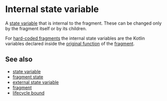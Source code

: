 # Internal state variable

A [state variable](def://) that is internal to the fragment. These can be changed only by the fragment 
itself or by its children.

For [hard-coded fragments](def://) the internal state variables are the Kotlin variables declared 
inside the [original function](def://) of the [fragment](def://).

## See also

- [state variable](def://)
- [fragment state](def://)
- [external state variable](def://)
- [fragment](def://)
- [lifecycle bound](def://)